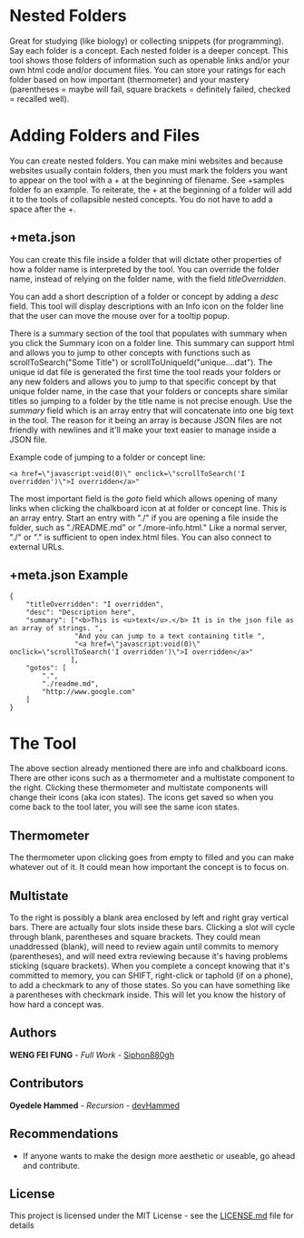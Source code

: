 # Nested Folders

Great for studying (like biology) or collecting snippets (for programming). Say each folder is a concept. Each nested folder is a deeper concept. This tool shows those folders of information such as openable links and/or your own html code and/or document files. You can store your ratings for each folder based on how important (thermometer) and your mastery (parentheses = maybe will fail, square brackets = definitely failed, checked = recalled well).

# Adding Folders and Files

You can create nested folders. You can make mini websites and because websites usually contain folders, then you must mark the folders you want to appear on the tool with a + at the beginning of filename. See +samples folder fo an example. To reiterate, the + at the beginning of a folder will add it to the tools of collapsible nested concepts. You do not have to add a space after the +.

## +meta.json

You can create this file inside a folder that will dictate other properties of how a folder name is interpreted by the tool. You can override the folder name, instead of relying on the folder name, with the field _titleOverridden_.

You can add a short description of a folder or concept by adding a _desc_ field. This tool will display descriptions with an Info icon on the folder line that the user can move the mouse over for a tooltip popup.

There is a summary section of the tool that populates with summary when you click the Summary icon on a folder line. This summary can support html and allows you to jump to other concepts with functions such as scrollToSearch("Some Title") or scrollToUniqueId("unique....dat"). The unique id dat file is generated the first time the tool reads your folders or any new folders and allows you to jump to that specific concept by that unique folder name, in the case that your folders or concepts share similar titles so jumping to a folder by the title name is not precise enough. Use the _summary_ field which is an array entry that will concatenate into one big text in the tool. The reason for it being an array is because JSON files are not friendly with newlines and it'll make your text easier to manage inside a JSON file.

Example code of jumping to a folder or concept line:
```
<a href=\"javascript:void(0)\" onclick=\"scrollToSearch('I overridden')\">I overridden</a>"
```

The most important field is the _goto_ field which allows opening of many links when clicking the chalkboard icon at at folder or concept line. This is an array entry. Start an entry with "./" if you are opening a file inside the folder, such as "./README.md" or "./more-info.html." Like a normal server, "./" or "." is sufficient to open index.html files. You can also connect to external URLs.

## +meta.json Example

```
{
    "titleOverridden": "I overridden",
    "desc": "Description here",
    "summary": ["<b>This is <u>text</u>.</b> It is in the json file as an array of strings. ",
                "And you can jump to a text containing title ",
                "<a href=\"javascript:void(0)\" onclick=\"scrollToSearch('I overridden')\">I overridden</a>"
               ],
    "gotos": [
        ".",
        "./readme.md",
        "http://www.google.com"
    ]
}
```

# The Tool

The above section already mentioned there are info and chalkboard icons. There are other icons such as a thermometer and a multistate component to the right. Clicking these thermometer and multistate components will change their icons (aka icon states). The icons get saved so when you come back to the tool later, you will see the same icon states. 

## Thermometer
The thermometer upon clicking goes from empty to filled and you can make whatever out of it. It could mean how important the concept is to focus on.

## Multistate
To the right is possibly a blank area enclosed by left and right gray vertical bars. There are actually four slots inside these bars. Clicking a slot will cycle through blank, parentheses and square brackets. They could mean unaddressed (blank), will need to review again until commits to memory (parentheses), and will need extra reviewing because it's having problems sticking (square brackets). When you complete a concept knowing that it's committed to memory, you can SHIFT, right-click or taphold (if on a phone), to add a checkmark to any of those states. So you can have something like a parentheses with checkmark inside. This will let you know the history of how hard a concept was.

## Authors

**WENG FEI FUNG** - *Full Work* - [Siphon880gh](https://github.com/Siphon880gh)

## Contributors

**Oyedele Hammed** - *Recursion* - [devHammed](https://devhammed.github.io/)

## Recommendations

- If anyone wants to make the design more aesthetic or useable, go ahead and contribute.

## License

This project is licensed under the MIT License - see the [LICENSE.md](LICENSE.md) file for details

